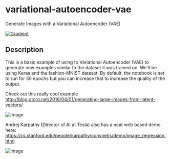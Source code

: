 # variational-autoencoder-vae
Generate Images with a Variational Autoencoder (VAE)

[![Gradient](https://assets.paperspace.io/img/gradient-badge.svg)](https://console.paperspace.com/github/gradient-ai/variational-autoencoder-vae/blob/main/Variational_Autoencoder_fashion_mnist.ipynb)


## Description

This is a basic example of using to Variational Autoencoder (VAE) to generate new examples similar to the dataset it was trained on. We'll be using Keras and the fashion-MNIST dataset. By default, the notebook is set to run for 50 epochs but you can increase that to increase the quality of the output.

Check out this really cool example http://blog.otoro.net/2016/04/01/generating-large-images-from-latent-vectors/

![image](https://user-images.githubusercontent.com/585865/113018487-9cdae580-914e-11eb-89df-08949f3ffce6.png)


Andrej Karpathy (Director of AI at Tesla) also has a neat web based demo here: https://cs.stanford.edu/people/karpathy/convnetjs/demo/image_regression.html

![image](https://user-images.githubusercontent.com/585865/113018522-a5332080-914e-11eb-9d35-00808aaf821b.png)
